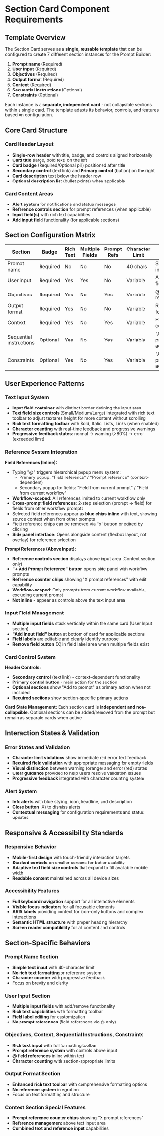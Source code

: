 # Section Card Component Requirements

## Template Overview

The Section Card serves as a **single, reusable template** that can be configured to create 7 different section instances for the Prompt Builder:

1. **Prompt name** (Required)
2. **User input** (Required) 
3. **Objectives** (Required)
4. **Output format** (Required)
5. **Context** (Required)
6. **Sequential instructions** (Optional)
7. **Constraints** (Optional)

Each instance is a **separate, independent card** - not collapsible sections within a single card. The template adapts its behavior, controls, and features based on configuration.

## Core Card Structure

### Card Header Layout
- **Single-row header** with title, badge, and controls aligned horizontally
- **Card title** (large, bold text) on the left
- **Card badge** (Required/Optional pill) positioned after title
- **Secondary control** (text link) and **Primary control** (button) on the right
- **Card description** text below the header row
- **Optional description list** (bullet points) when applicable

### Card Content Areas
- **Alert system** for notifications and status messages
- **Reference controls section** for prompt references (when applicable)
- **Input field(s)** with rich text capabilities
- **Add input field** functionality (for applicable sections)

## Section Configuration Matrix

| Section | Badge | Rich Text | Multiple Fields | Prompt Refs | Character Limit | Special Features |
|---------|-------|-----------|----------------|-------------|-----------------|------------------|
| Prompt name | Required | No | No | No | 40 chars | Simple text input |
| User input | Required | Yes | Yes | No | Variable | Add/remove fields |
| Objectives | Required | Yes | No | Yes | Variable | @ references |
| Output format | Required | Yes | No | No | Variable | Rich formatting |
| Context | Required | Yes | No | Yes | Variable | Prompt ref counter |
| Sequential instructions | Optional | Yes | No | Yes | Variable | "Add to prompt" action |
| Constraints | Optional | Yes | No | Yes | Variable | "Add to prompt" action |

## User Experience Patterns

### Text Input System
- **Input field container** with distinct border defining the input area
- **Text field size controls** (Small/Medium/Large) integrated with rich text toolbar to adjust textarea height for more content without scrolling
- **Rich text formatting toolbar** with Bold, Italic, Lists, Links (when enabled)
- **Character counting** with real-time feedback and progressive warnings
- **Progressive feedback states**: normal → warning (>80%) → error (exceeded limit)

### Reference System Integration
**Field References (Inline):**
- Typing "@" triggers hierarchical popup menu system:
  - Primary popup: "Field reference" / "Prompt reference" (context-dependent)
  - Secondary popup for fields: "Field from current prompt" / "Field from current workflow"
- **Workflow-scoped**: All references limited to current workflow only
- **Cross-prompt field references**: 2-step selection (prompt → field) for fields from other workflow prompts
- Selected field references appear as **blue chips inline** with text, showing source context when from other prompts
- Field reference chips can be removed via "x" button or edited by clicking
- **Side panel interface**: Opens alongside content (flexbox layout, not overlay) for reference selection

**Prompt References (Above Input):**
- **Reference controls section** displays above input area (Context section only)
- **"+ Add Prompt Reference" button** opens side panel with workflow prompts
- **Reference counter chips** showing "X prompt references" with edit capability
- **Workflow-scoped**: Only prompts from current workflow available, excluding current prompt
- **Not inline** - appear as controls above the text input area

### Input Field Management
- **Multiple input fields** stack vertically within the same card (User Input section)
- **"Add input field" button** at bottom of card for applicable sections
- **Field labels** are editable and clearly identify purpose
- **Remove field button** (X) in field label area when multiple fields exist

### Card Control System
**Header Controls:**
- **Secondary control** (text link) - context-dependent functionality
- **Primary control button** - main action for the section
- **Optional sections** show "Add to prompt" as primary action when not included
- **Required sections** show section-specific primary actions

**Card State Management:**
Each section card is **independent and non-collapsible**. Optional sections can be added/removed from the prompt but remain as separate cards when active.

## Interaction States & Validation

### Error States and Validation
- **Character limit violations** show immediate red error text feedback
- **Required field validation** with appropriate messaging for empty fields
- **Visual distinction** between warning (orange) and error (red) states
- **Clear guidance** provided to help users resolve validation issues
- **Progressive feedback** integrated with character counting system

### Alert System
- **Info alerts** with blue styling, icon, headline, and description
- **Close button** (X) to dismiss alerts
- **Contextual messaging** for configuration requirements and status updates

## Responsive & Accessibility Standards

### Responsive Behavior
- **Mobile-first design** with touch-friendly interaction targets
- **Stacked controls** on smaller screens for better usability
- **Adaptive text field size controls** that expand to fill available mobile width
- **Readable content** maintained across all device sizes

### Accessibility Features
- **Full keyboard navigation** support for all interactive elements
- **Visible focus indicators** for all focusable elements
- **ARIA labels** providing context for icon-only buttons and complex interactions
- **Semantic HTML structure** with proper heading hierarchy
- **Screen reader compatibility** for all content and controls

## Section-Specific Behaviors

### Prompt Name Section
- **Simple text input** with 40-character limit
- **No rich text formatting** or reference system
- **Character counter** with progressive feedback
- Focus on brevity and clarity

### User Input Section  
- **Multiple input fields** with add/remove functionality
- **Rich text capabilities** with formatting toolbar
- **Field label editing** for customization
- **No prompt references** (field references via @ only)

### Objectives, Context, Sequential Instructions, Constraints
- **Rich text input** with full formatting toolbar
- **Prompt reference system** with controls above input
- **@ field references** inline within text
- **Character counting** with section-appropriate limits

### Output Format Section
- **Enhanced rich text toolbar** with comprehensive formatting options
- **No reference system** integration
- Focus on text formatting and structure

### Context Section Special Features
- **Prompt reference counter chips** showing "X prompt references"
- **Reference management** above text input area
- **Combined text and reference input** capabilities